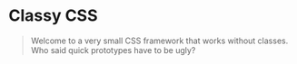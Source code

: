# Classy CSS
> Welcome to a very small CSS framework that works without classes. Who said quick prototypes have to be ugly?